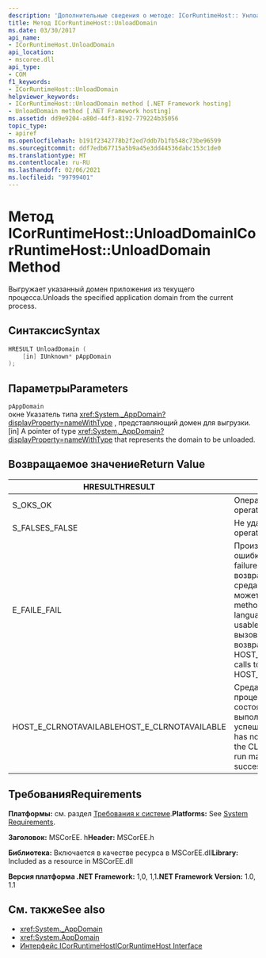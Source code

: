 ```yaml
---
description: 'Дополнительные сведения о методе: ICorRuntimeHost:: Унлоаддомаин'
title: Метод ICorRuntimeHost::UnloadDomain
ms.date: 03/30/2017
api_name:
- ICorRuntimeHost.UnloadDomain
api_location:
- mscoree.dll
api_type:
- COM
f1_keywords:
- ICorRuntimeHost::UnloadDomain
helpviewer_keywords:
- ICorRuntimeHost::UnloadDomain method [.NET Framework hosting]
- UnloadDomain method [.NET Framework hosting]
ms.assetid: dd9e9204-a80d-44f3-8192-779224b35056
topic_type:
- apiref
ms.openlocfilehash: b191f2342778b2f2ed7ddb7b1fb548c73be96599
ms.sourcegitcommit: ddf7edb67715a5b9a45e3dd44536dabc153c1de0
ms.translationtype: MT
ms.contentlocale: ru-RU
ms.lasthandoff: 02/06/2021
ms.locfileid: "99799401"
---
```

# <a name="icorruntimehostunloaddomain-method"></a><span data-ttu-id="690aa-103">Метод ICorRuntimeHost::UnloadDomain</span><span class="sxs-lookup"><span data-stu-id="690aa-103">ICorRuntimeHost::UnloadDomain Method</span></span>

<span data-ttu-id="690aa-104">Выгружает указанный домен приложения из текущего процесса.</span><span class="sxs-lookup"><span data-stu-id="690aa-104">Unloads the specified application domain from the current process.</span></span>  
  
## <a name="syntax"></a><span data-ttu-id="690aa-105">Синтаксис</span><span class="sxs-lookup"><span data-stu-id="690aa-105">Syntax</span></span>  
  
```cpp  
HRESULT UnloadDomain (  
    [in] IUnknown* pAppDomain  
);  
```  
  
## <a name="parameters"></a><span data-ttu-id="690aa-106">Параметры</span><span class="sxs-lookup"><span data-stu-id="690aa-106">Parameters</span></span>  

 `pAppDomain`  
 <span data-ttu-id="690aa-107">окне Указатель типа <xref:System._AppDomain?displayProperty=nameWithType> , представляющий домен для выгрузки.</span><span class="sxs-lookup"><span data-stu-id="690aa-107">[in] A pointer of type <xref:System._AppDomain?displayProperty=nameWithType> that represents the domain to be unloaded.</span></span>  
  
## <a name="return-value"></a><span data-ttu-id="690aa-108">Возвращаемое значение</span><span class="sxs-lookup"><span data-stu-id="690aa-108">Return Value</span></span>  
  
|<span data-ttu-id="690aa-109">HRESULT</span><span class="sxs-lookup"><span data-stu-id="690aa-109">HRESULT</span></span>|<span data-ttu-id="690aa-110">Описание:</span><span class="sxs-lookup"><span data-stu-id="690aa-110">Description</span></span>|  
|-------------|-----------------|  
|<span data-ttu-id="690aa-111">S_OK</span><span class="sxs-lookup"><span data-stu-id="690aa-111">S_OK</span></span>|<span data-ttu-id="690aa-112">Операция выполнена успешно.</span><span class="sxs-lookup"><span data-stu-id="690aa-112">The operation was successful.</span></span>|  
|<span data-ttu-id="690aa-113">S_FALSE</span><span class="sxs-lookup"><span data-stu-id="690aa-113">S_FALSE</span></span>|<span data-ttu-id="690aa-114">Не удалось завершить операцию.</span><span class="sxs-lookup"><span data-stu-id="690aa-114">The operation failed to complete.</span></span>|  
|<span data-ttu-id="690aa-115">E_FAIL</span><span class="sxs-lookup"><span data-stu-id="690aa-115">E_FAIL</span></span>|<span data-ttu-id="690aa-116">Произошла неизвестная фатальная ошибка.</span><span class="sxs-lookup"><span data-stu-id="690aa-116">An unknown, catastrophic failure occurred.</span></span> <span data-ttu-id="690aa-117">Если метод возвращает E_FAIL, общеязыковая среда выполнения (CLR) больше не может использоваться в процессе.</span><span class="sxs-lookup"><span data-stu-id="690aa-117">If a method returns E_FAIL, the common language runtime (CLR) is no longer usable in the process.</span></span> <span data-ttu-id="690aa-118">Последующие вызовы любых API размещения возвращают HOST_E_CLRNOTAVAILABLE.</span><span class="sxs-lookup"><span data-stu-id="690aa-118">Subsequent calls to any hosting APIs return HOST_E_CLRNOTAVAILABLE.</span></span>|  
|<span data-ttu-id="690aa-119">HOST_E_CLRNOTAVAILABLE</span><span class="sxs-lookup"><span data-stu-id="690aa-119">HOST_E_CLRNOTAVAILABLE</span></span>|<span data-ttu-id="690aa-120">Среда CLR не была загружена в процесс, или среда CLR находится в состоянии, в котором она не может выполнить управляемый код или успешно обработать вызов.</span><span class="sxs-lookup"><span data-stu-id="690aa-120">The CLR has not been loaded into a process, or the CLR is in a state in which it cannot run managed code or process the call successfully.</span></span>|  
  
## <a name="requirements"></a><span data-ttu-id="690aa-121">Требования</span><span class="sxs-lookup"><span data-stu-id="690aa-121">Requirements</span></span>  

 <span data-ttu-id="690aa-122">**Платформы:** см. раздел [Требования к системе](../../get-started/system-requirements.md).</span><span class="sxs-lookup"><span data-stu-id="690aa-122">**Platforms:** See [System Requirements](../../get-started/system-requirements.md).</span></span>  
  
 <span data-ttu-id="690aa-123">**Заголовок:** MSCorEE. h</span><span class="sxs-lookup"><span data-stu-id="690aa-123">**Header:** MSCorEE.h</span></span>  
  
 <span data-ttu-id="690aa-124">**Библиотека:** Включается в качестве ресурса в MSCorEE.dll</span><span class="sxs-lookup"><span data-stu-id="690aa-124">**Library:** Included as a resource in MSCorEE.dll</span></span>  
  
 <span data-ttu-id="690aa-125">**Версия платформа .NET Framework:** 1,0, 1,1</span><span class="sxs-lookup"><span data-stu-id="690aa-125">**.NET Framework Version:** 1.0, 1.1</span></span>  
  
## <a name="see-also"></a><span data-ttu-id="690aa-126">См. также</span><span class="sxs-lookup"><span data-stu-id="690aa-126">See also</span></span>

- <xref:System._AppDomain>
- <xref:System.AppDomain>
- [<span data-ttu-id="690aa-127">Интерфейс ICorRuntimeHost</span><span class="sxs-lookup"><span data-stu-id="690aa-127">ICorRuntimeHost Interface</span></span>](icorruntimehost-interface.md)
